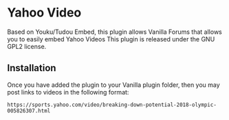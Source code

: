 # Yahoo Video
Based on Youku/Tudou Embed, this plugin allows Vanilla Forums that allows you to easily embed Yahoo Videos
This plugin is released under the GNU GPL2 license.

## Installation

Once you have added the plugin to your Vanilla plugin folder, then you may post links to videos in the following format:

```
https://sports.yahoo.com/video/breaking-down-potential-2018-olympic-005826307.html
```
